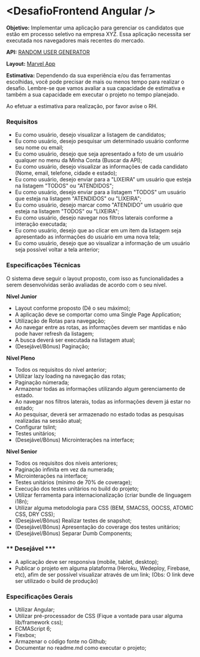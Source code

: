 # \<DesafioFrontend Angular />

**Objetivo:**
Implementar uma aplicação para gerenciar os candidatos que estão em processo seletivo na empresa XYZ. Essa aplicação necessita ser executada nos navegadores mais recentes do mercado.

**API:** [RANDOM USER GENERATOR](https://randomuser.me/)

**Layout:** [Marvel App](https://marvelapp.com/39776de)

**Estimativa:**
Dependendo da sua experiência e/ou das ferramentas escolhidas, você pode precisar de mais ou menos tempo para realizar o desafio.
Lembre-se que vamos avaliar a sua capacidade de estimativa e também a sua capacidade em executar o projeto no tempo planejado.

Ao efetuar a estimativa para realização, por favor avise o RH.


### **Requisitos** ###
* Eu como usuário, desejo visualizar a listagem de candidatos;
* Eu como usuário, desejo pesquisar um determinado usuário conforme seu nome ou email;
* Eu como usuário, desejo que seja apresentado a foto de um usuário qualquer no menu da Minha Conta (Buscar da API);
* Eu como usuário, desejo visualizar as informações de cada candidato (Nome, email, telefone, cidade e estado);
* Eu como usuário, desejo enviar para a "LIXEIRA" um usuário que esteja na listagem "TODOS" ou "ATENDIDOS";
* Eu como usuário, desejo enviar para a listagem "TODOS" um usuário que esteja na listagem "ATENDIDOS" ou "LIXEIRA";
* Eu como usuário, desejo marcar como "ATENDIDO" um usuário que esteja na listagem "TODOS" ou "LIXEIRA";
* Eu como usuário, desejo navegar nos filtros laterais conforme a interação executada;
* Eu como usuário, desejo que ao clicar em um item da listagem seja apresentado as informações do usuário em uma nova tela;
* Eu como usuário, desejo que ao visualizar a informação de um usuário seja possível voltar a tela anterior;


### **Especificações Técnicas** ###
O sistema deve seguir o layout proposto, com isso as funcionalidades a serem desenvolvidas serão avaliadas de acordo com o seu nível.

**Nível Junior**
* Layout conforme proposto (Dê o seu máximo);
* A aplicação deve se comportar como uma Single Page Application;
* Utilização de Rotas para navegação;
* Ao navegar entre as rotas, as informações devem ser mantidas e não pode haver refresh da listagem;
* A busca deverá ser executada na listagem atual;
* (Desejável/Bônus) Paginação;


**Nível Pleno**
* Todos os requisitos do nível anterior;
* Utilizar lazy loading na navegação das rotas;
* Paginação númerada;
* Armazenar todas as informações utilizando algum gerenciamento de estado.
* Ao navegar nos filtros laterais, todas as informações devem já estar no estado;
* Ao pesquisar, deverá ser armazenado no estado todas as pesquisas realizadas na sessão atual;
* Configurar tslint;
* Testes unitários;
* (Desejável/Bônus) Microinterações na interface;


**Nível Senior**
* Todos os requisitos dos níveis anteriores;
* Paginação infinita em vez da numerada;
* Microinterações na interface;
* Testes unitários (mínimo de 70% de coverage);
* Execução dos testes unitários no build do projeto;
* Utilizar ferramenta para internacionalização (criar bundle de linguagem i18n);
* Utilizar alguma metodologia para CSS (BEM, SMACSS, OOCSS, ATOMIC CSS, DRY CSS);
* (Desejável/Bônus) Realizar testes de snapshot;
* (Desejável/Bônus) Apresentação do coverage dos testes unitários;
* (Desejável/Bônus) Separar Dumb Components;

### ** Desejável *** ###
* A aplicação deve ser responsiva (mobile, tablet, desktop);
* Publicar o projeto em alguma plataforma (Heroku, Wedeploy, Firebase, etc), afim de ser possível visualizar através de um link; (Obs: O link deve ser utilizado o build de produção)

### **Especificações Gerais** ###
* Utilizar Angular;
* Utilizar pré-processador de CSS (Fique a vontade para usar alguma lib/framework css);
* ECMAScript 6;
* Flexbox;
* Armazenar o código fonte no Github;
* Documentar no readme.md como executar o projeto;
